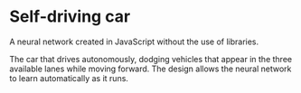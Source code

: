 # Self-driving car

A neural network created in JavaScript without the use of libraries.

The car that drives autonomously, dodging vehicles that appear in the three available lanes while moving forward.
The design allows the neural network to learn automatically as it runs.
